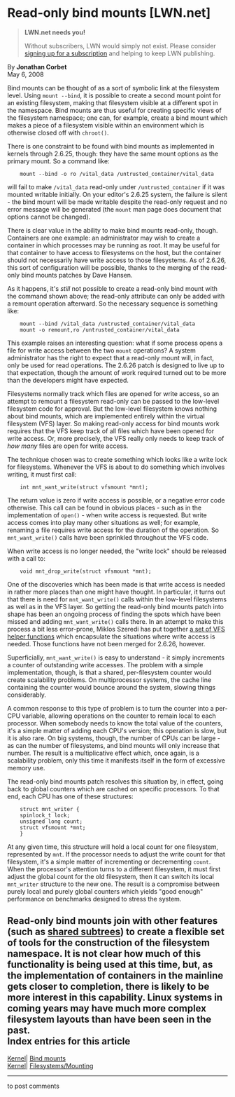# Read-only bind mounts [LWN.net]

> **LWN.net needs you!**
> 
> Without subscribers, LWN would simply not exist. Please consider [signing up for a subscription](/Promo/nst-nag2/subscribe) and helping to keep LWN publishing. 

By **Jonathan Corbet**  
May 6, 2008 

Bind mounts can be thought of as a sort of symbolic link at the filesystem level. Using `mount --bind`, it is possible to create a second mount point for an existing filesystem, making that filesystem visible at a different spot in the namespace. Bind mounts are thus useful for creating specific views of the filesystem namespace; one can, for example, create a bind mount which makes a piece of a filesystem visible within an environment which is otherwise closed off with `chroot()`. 

There is one constraint to be found with bind mounts as implemented in kernels through 2.6.25, though: they have the same mount options as the primary mount. So a command like: 
    
    
        mount --bind -o ro /vital_data /untrusted_container/vital_data
    

will fail to make `/vital_data` read-only under `/untrusted_container` if it was mounted writable initially. On your editor's 2.6.25 system, the failure is silent - the bind mount will be made writable despite the read-only request and no error message will be generated (the `mount` man page does document that options cannot be changed). 

There is clear value in the ability to make bind mounts read-only, though. Containers are one example: an administrator may wish to create a container in which processes may be running as root. It may be useful for that container to have access to filesystems on the host, but the container should not necessarily have write access to those filesystems. As of 2.6.26, this sort of configuration will be possible, thanks to the merging of the read-only bind mounts patches by Dave Hansen. 

As it happens, it's _still_ not possible to create a read-only bind mount with the command shown above; the read-only attribute can only be added with a remount operation afterward. So the necessary sequence is something like: 
    
    
        mount --bind /vital_data /untrusted_container/vital_data
        mount -o remount,ro /untrusted_container/vital_data
    

This example raises an interesting question: what if some process opens a file for write access between the two `mount` operations? A system administrator has the right to expect that a read-only mount will, in fact, only be used for read operations. The 2.6.26 patch is designed to live up to that expectation, though the amount of work required turned out to be more than the developers might have expected. 

Filesystems normally track which files are opened for write access, so an attempt to remount a filesystem read-only can be passed to the low-level filesystem code for approval. But the low-level filesystem knows nothing about bind mounts, which are implemented entirely within the virtual filesystem (VFS) layer. So making read-only access for bind mounts work requires that the VFS keep track of all files which have been opened for write access. Or, more precisely, the VFS really only needs to keep track of _how many_ files are open for write access. 

The technique chosen was to create something which looks like a write lock for filesystems. Whenever the VFS is about to do something which involves writing, it must first call: 
    
    
        int mnt_want_write(struct vfsmount *mnt);
    

The return value is zero if write access is possible, or a negative error code otherwise. This call can be found in obvious places - such as in the implementation of `open()` \- when write access is requested. But write access comes into play many other situations as well; for example, renaming a file requires write access for the duration of the operation. So `mnt_want_write()` calls have been sprinkled throughout the VFS code. 

When write access is no longer needed, the "write lock" should be released with a call to: 
    
    
        void mnt_drop_write(struct vfsmount *mnt);
    

One of the discoveries which has been made is that write access is needed in rather more places than one might have thought. In particular, it turns out that there is need for `mnt_want_write()` calls within the low-level filesystems as well as in the VFS layer. So getting the read-only bind mounts patch into shape has been an ongoing process of finding the spots which have been missed and adding `mnt_want_write()` calls there. In an attempt to make this process a bit less error-prone, Miklos Szeredi has put together [a set of VFS helper functions](http://lwn.net/Articles/280992/) which encapsulate the situations where write access is needed. Those functions have not been merged for 2.6.26, however. 

Superficially, `mnt_want_write()` is easy to understand - it simply increments a counter of outstanding write accesses. The problem with a simple implementation, though, is that a shared, per-filesystem counter would create scalability problems. On multiprocessor systems, the cache line containing the counter would bounce around the system, slowing things considerably. 

A common response to this type of problem is to turn the counter into a per-CPU variable, allowing operations on the counter to remain local to each processor. When somebody needs to know the total value of the counters, it's a simple matter of adding each CPU's version; this operation is slow, but it is also rare. On big systems, though, the number of CPUs can be large - as can the number of filesystems, and bind mounts will only increase that number. The result is a multiplicative effect which, once again, is a scalability problem, only this time it manifests itself in the form of excessive memory use. 

The read-only bind mounts patch resolves this situation by, in effect, going back to global counters which are cached on specific processors. To that end, each CPU has one of these structures: 
    
    
        struct mnt_writer {
    	spinlock_t lock;
    	unsigned long count;
    	struct vfsmount *mnt;
        }
    

At any given time, this structure will hold a local count for one filesystem, represented by `mnt`. If the processor needs to adjust the write count for that filesystem, it's a simple matter of incrementing or decrementing `count`. When the processor's attention turns to a different filesystem, it must first adjust the global count for the old filesystem, then it can switch its local `mnt_writer` structure to the new one. The result is a compromise between purely local and purely global counters which yields "good enough" performance on benchmarks designed to stress the system. 

Read-only bind mounts join with other features (such as [shared subtrees](http://lwn.net/Articles/159077/)) to create a flexible set of tools for the construction of the filesystem namespace. It is not clear how much of this functionality is being used at this time, but, as the implementation of containers in the mainline gets closer to completion, there is likely to be more interest in this capability. Linux systems in coming years may have much more complex filesystem layouts than have been seen in the past.  
Index entries for this article  
---  
[Kernel](/Kernel/Index)| [Bind mounts](/Kernel/Index#Bind_mounts)  
[Kernel](/Kernel/Index)| [Filesystems/Mounting](/Kernel/Index#Filesystems-Mounting)  
  


* * *

to post comments 
